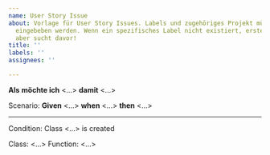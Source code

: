 ```yaml
---
name: User Story Issue
about: Vorlage für User Story Issues. Labels und zugehöriges Projekt müssen manuell
  eingebeben werden. Wenn ein spezifisches Label nicht existiert, erstellt ein Neues;
  aber sucht davor!
title: ''
labels: ''
assignees: ''

---
```


**Als** <Benutzer>
**möchte ich** <...>
**damit** <...>
  
Scenario:
**Given** <...>
**when** <...>
**then** <...>

***
Condition: Class <...> is created

Class: <...>
Function: <...>

